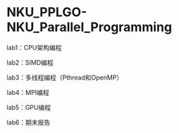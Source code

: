 # NKU_PPLGO-NKU_Parallel_Programming

lab1：CPU架构编程

lab2：SIMD编程

lab3：多线程编程（Pthread和OpenMP）

lab4：MPI编程

lab5：GPU编程

lab6：期末报告
